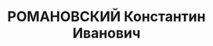 ---
title: РОМАНОВСКИЙ Константин Иванович
description: "Род. в 1897, член ВКП(б) с 1921. Бригвоенюрист, 1935-1937 военный прокурор\
  \ Харьковского ВО \n  Арестован 22.10.1937. Приговор: ВК ВС СССР, 08.01.1938 – ВМН.\
  \ Расстрелян 08.01.1938. \n  Реабилитирован 11.08.1956"
---
